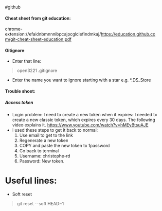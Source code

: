 #github

#### **Cheat sheet from git education**:
chrome-extension://efaidnbmnnnibpcajpcglclefindmkaj/https://education.github.com/git-cheat-sheet-education.pdf

#### **Gitignore**
- Enter that line:
>open3221 .gitignore
- Enter the name you want to ignore starting with a star e.g. *.DS_Store

#### **Trouble shoot:**
##### Access token
- Login problem: I need to create a new token when it expires:
	I needed to create a new classic token, which expires every 30 days. The following video explains it.
	https://www.youtube.com/watch?v=hMEyBtsuAJE
- I used these steps to get it back to normal: 
	 1. Use email to get to the link
	 2. Regenerate a new token
	 3. COPY and paste the new token to 1password 
	 4. Go back to terminal
	 5. Username: christophe-rd
	 6. Password: New token.


# **Useful lines**:
- Soft reset
> git reset --soft HEAD~1



